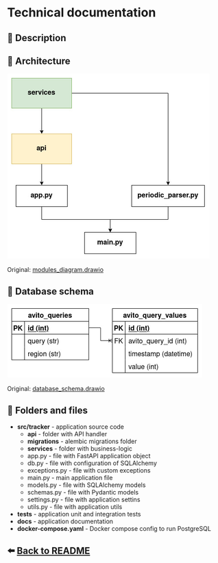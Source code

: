 # Technical documentation

## :page_facing_up: Description

## :orange_book: Architecture

![Modules diagram](./modules_diagram.jpg)

Original: [modules_diagram.drawio](./modules_diagram.drawio)

## :blue_book: Database schema

![Database schema](./database_schema.jpg)

Original: [database_schema.drawio](./database_schema.drawio)

## :file_folder: Folders and files

- **src/tracker** - application source code
    - **api** - folder with API handler
    - **migrations** - alembic migrations folder
    - **services** - folder with business-logic
    - app.py - file with FastAPI application object
    - db.py - file with configuration of SQLAlchemy
    - exceptions.py - file with custom exceptions
    - main.py - main application file
    - models.py - file with SQLAlchemy models
    - schemas.py - file with Pydantic models
    - settings.py - file with application settins
    - utils.py - file with application utils
- **tests** - application unit and integration tests
- **docs** - application documentation
- **docker-compose.yaml** - Docker compose config to run PostgreSQL

## :arrow_left: [Back to README](../README.md)